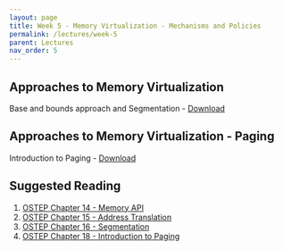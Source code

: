 ```yaml
---
layout: page
title: Week 5 - Memory Virtualization - Mechanisms and Policies
permalink: /lectures/week-5
parent: Lectures
nav_order: 5
---
```


## Approaches to Memory Virtualization

Base and bounds approach and Segmentation - [Download](https://karthikv1392.github.io/cs3301_osn/slides/OSN_L09.pdf)

## Approaches to Memory Virtualization - Paging

Introduction to Paging - [Download](https://karthikv1392.github.io/cs3301_osn/slides/OSN_L10.pdf)


## Suggested Reading

1. [OSTEP Chapter 14 - Memory API](https://pages.cs.wisc.edu/~remzi/OSTEP/vm-api.pdf)
2. [OSTEP Chapter 15 - Address Translation](https://pages.cs.wisc.edu/~remzi/OSTEP/vm-mechanism.pdf)
3. [OSTEP Chapter 16 - Segmentation](https://pages.cs.wisc.edu/~remzi/OSTEP/vm-segmentation.pdf)
4. [OSTEP Chapter 18 - Introduction to Paging](https://pages.cs.wisc.edu/~remzi/OSTEP/vm-paging.pdf)
